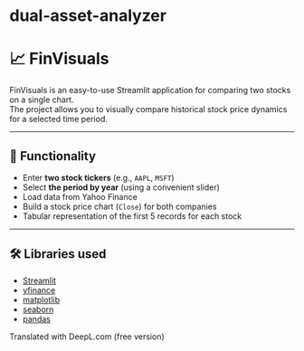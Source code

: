 # dual-asset-analyzer

# 📈 FinVisuals

FinVisuals is an easy-to-use Streamlit application for comparing two stocks on a single chart.  
The project allows you to visually compare historical stock price dynamics for a selected time period.

---

## 🚀 Functionality

- Enter **two stock tickers** (e.g., `AAPL`, `MSFT`)
- Select **the period by year** (using a convenient slider)
- Load data from Yahoo Finance
- Build a stock price chart (`Close`) for both companies
- Tabular representation of the first 5 records for each stock

---

## 🛠 Libraries used

- [Streamlit](https://streamlit.io/)
- [yfinance](https://pypi.org/project/yfinance/)
- [matplotlib](https://matplotlib.org/)
- [seaborn](https://seaborn.pydata.org/)
- [pandas](https://pandas.pydata.org/)

Translated with DeepL.com (free version)
